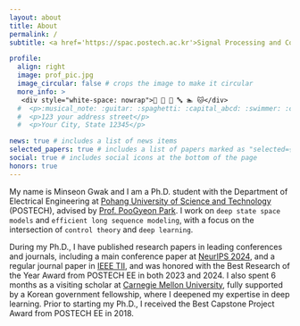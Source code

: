```yaml
---
layout: about
title: About
permalink: /
subtitle: <a href='https://spac.postech.ac.kr'>Signal Processing and Control Lab (SPaC)</a> minseon25@postech.ac.kr

profile:
  align: right
  image: prof_pic.jpg
  image_circular: false # crops the image to make it circular
  more_info: >
   <div style="white-space: nowrap">🎵 🎸 🍝 🔤 🏊 🐱</div>
  #  <p>:musical_note: :guitar: :spaghetti: :capital_abcd: :swimmer: :cat:</p>
  #  <p>123 your address street</p>
  #  <p>Your City, State 12345</p>

news: true # includes a list of news items
selected_papers: true # includes a list of papers marked as "selected={true}"
social: true # includes social icons at the bottom of the page
honors: true
---
```


My name is Minseon Gwak and I am a Ph.D. student with the Department of Electrical Engineering at [Pohang University of Science and Technology](https://www.postech.ac.kr/eng/index.do) (POSTECH), advised by [Prof. PooGyeon Park](https://scholar.google.co.kr/citations?hl=ko&user=ktTQiqsAAAAJ&view_op=list_works).
I work on `deep state space models` and `efficient long sequence modeling`, with a focus on the intersection of `control theory` and `deep learning`. 

During my Ph.D., I have published research papers in leading conferences and journals, including a main conference paper at [NeurIPS 2024](https://neurips.cc/Conferences/2024), and a regular journal paper in [IEEE TII](https://ieeexplore.ieee.org/xpl/RecentIssue.jsp?punumber=9424), and was honored with the Best Research of the Year Award from POSTECH EE in both 2023 and 2024. I also spent 6 months as a visiting scholar at [Carnegie Mellon University](https://www.cmu.edu/?gad_source=1&gclid=CjwKCAjw47i_BhBTEiwAaJfPpv9xxP4XJhp-kzag7Oh7QGOfD6n9r61aXLVZD-XGMm5tLtzEp0IGMhoCjZAQAvD_BwE), fully supported by a Korean government fellowship, where I deepened my expertise in deep learning. Prior to starting my Ph.D., I received the Best Capstone Project Award from POSTECH EE in 2018.
